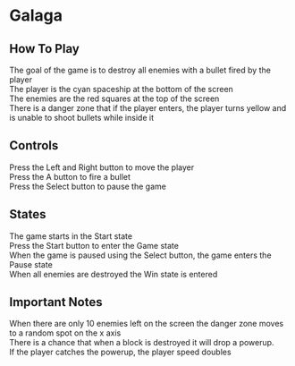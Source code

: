 # Galaga

## How To Play
The goal of the game is to destroy all enemies with a bullet fired by the player <br>
The player is the cyan spaceship at the bottom of the screen <br>
The enemies are the red squares at the top of the screen <br>
There is a danger zone that if the player enters, the player turns yellow and is unable to shoot bullets while inside it

## Controls
Press the Left and Right button to move the player <br>
Press the A button to fire a bullet <br>
Press the Select button to pause the game

## States
The game starts in the Start state <br> 
Press the Start button to enter the Game state <br>
When the game is paused using the Select button,
the game enters the Pause state <br>
When all enemies are destroyed the Win state is entered

## Important Notes
When there are only 10 enemies left on the screen the danger zone moves to a random spot on the x axis <br>
There is a chance that when a block is destroyed it will drop a powerup. <br>
If the player catches the powerup, the player speed doubles
